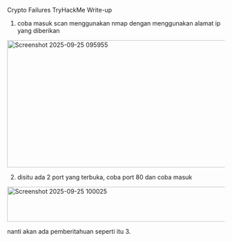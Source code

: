 Crypto Failures TryHackMe Write-up

1. coba masuk scan menggunakan nmap dengan menggunakan alamat ip yang diberikan
<img width="659" height="295" alt="Screenshot 2025-09-25 095955" src="https://github.com/user-attachments/assets/d3574c25-6aad-4e09-8cb8-1f16da54514c" />

2. disitu ada 2 port yang terbuka, coba port 80 dan coba masuk
<img width="784" height="81" alt="Screenshot 2025-09-25 100025" src="https://github.com/user-attachments/assets/8a4cb7e2-d9b2-4b88-91fc-f3cee61754aa" />

nanti akan ada pemberitahuan seperti itu
3. 
